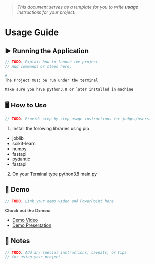 > *This document serves as a template for you to write **usage** instructions for your project.* 

# Usage Guide

## ▶️ Running the Application
``` c
// TODO: Explain how to launch the project.
// Add commands or steps here.
```
``` bash
#
The Project must be run under the terminal

Make sure you have python3.8 or later installed in machine

```

## 🖥️ How to Use
``` c
// TODO: Provide step-by-step usage instructions for judges/users.
```
1. Install the following libraries using pip
- joblib
- scikit-learn
- numpy
- fastapi
- pydantic
- fastapi
2. On your Terminal type python3.8 main.py

## 🎥 Demo
``` c
// TODO: Link your demo video and PowerPoint here
```
Check out the Demos: 
- [Demo Video](https://drive.google.com/file/d/1ikwNDODfNt9yoT7aQKTmLdqD8UcLJIs5/view?usp=sharing)
- [Demo Presentation](https://docs.google.com/presentation/d/14vkkDTzmDZd153ErVkt4a9b269mgBUuU/edit?usp=sharing&ouid=102374674497713911167&rtpof=true&sd=true)

## 📌 Notes
``` c
// TODO: Add any special instructions, caveats, or tips
// for using your project.
```
